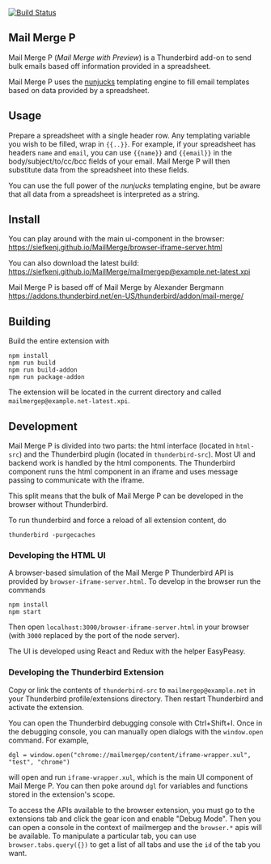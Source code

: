 [![Build Status](https://travis-ci.com/siefkenj/MailMerge.svg?branch=master)](https://travis-ci.com/siefkenj/MailMerge)

## Mail Merge P

Mail Merge P (_Mail Merge with Preview_) 
is a Thunderbird add-on to send bulk emails based off information provided in a spreadsheet. 

Mail Merge P uses the [nunjucks](https://mozilla.github.io/nunjucks/) templating engine to 
fill email templates based on data provided by a spreadsheet.

## Usage

Prepare a spreadsheet with a single header row.
Any templating variable you wish to be filled, wrap in `{{..}}`. For example, if your 
spreadsheet has headers `name` and `email`, you can use `{{name}}` and `{{email}}` in 
the body/subject/to/cc/bcc fields of your email. Mail Merge P will then substitute data from
the spreadsheet into these fields.

You can use the full power of the _nunjucks_ templating engine, but be aware that all data
from a spreadsheet is interpreted as a string.

## Install

You can play around with the main ui-component in the browser: https://siefkenj.github.io/MailMerge/browser-iframe-server.html

You can also download the latest build: https://siefkenj.github.io/MailMerge/mailmergep@example.net-latest.xpi

Mail Merge P is based off of Mail Merge by Alexander Bergmann https://addons.thunderbird.net/en-US/thunderbird/addon/mail-merge/

## Building

Build the entire extension with

    npm install
    npm run build
    npm run build-addon
    npm run package-addon

The extension will be located in the current directory and called `mailmergep@example.net-latest.xpi`.

## Development

Mail Merge P is divided into two parts: the html interface (located in `html-src`)
and the Thunderbird plugin (located in `thunderbird-src`). Most UI and
backend work is handled by the html components. The Thunderbird component runs the html
component in an iframe and uses message passing to communicate with the iframe.

This split means that the bulk of Mail Merge P can be developed in the browser without
Thunderbird.

To run thunderbird and force a reload of all extension content, do

```
thunderbird -purgecaches
```

### Developing the HTML UI

A browser-based simulation of the Mail Merge P Thunderbird API is provided by `browser-iframe-server.html`.
To develop in the browser run the commands

    npm install
    npm start

Then open `localhost:3000/browser-iframe-server.html` in your browser (with `3000` replaced by the port
of the node server).

The UI is developed using React and Redux with the helper EasyPeasy.

### Developing the Thunderbird Extension

Copy or link the contents of `thunderbird-src` to `mailmergep@example.net` 
in your Thunderbird profile/extensions directory. Then restart Thunderbird and activate the
extension.

You can open the Thunderbird debugging console with Ctrl+Shift+I. Once in the debugging console,
you can manually open dialogs with the `window.open` command. For example,

    dgl = window.open("chrome://mailmergep/content/iframe-wrapper.xul", "test", "chrome")

will open and run `iframe-wrapper.xul`, which is the main UI component of Mail Merge P.
You can then poke around `dgl` for variables and functions
stored in the extension's scope.

To access the APIs available to the browser extension, you must go to the extensions
tab and click the gear icon and enable "Debug Mode". Then you can open a console
in the context of mailmergep and the `browser.*` apis will be available. To manipulate
a particular tab, you can use `browser.tabs.query({})` to get a list of all tabs and
use the `id` of the tab you want.
